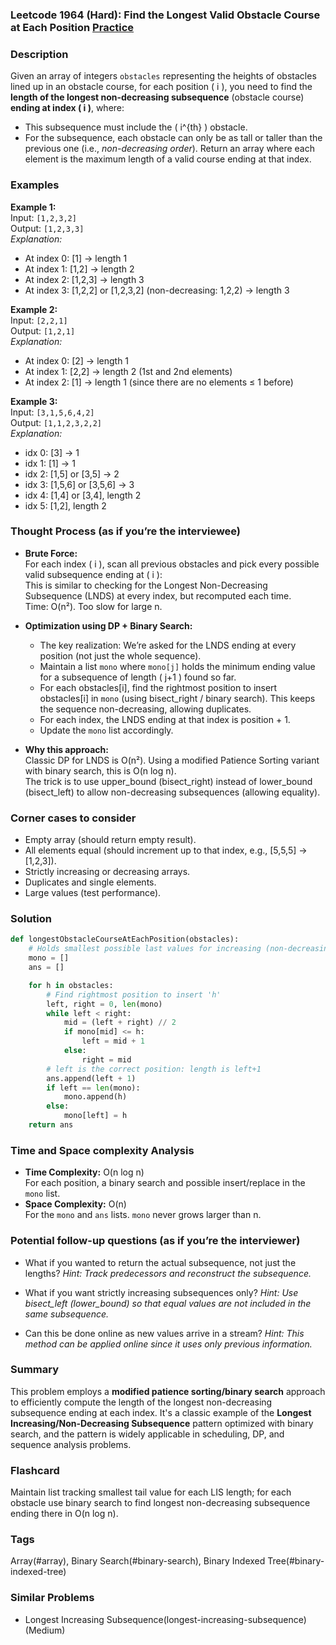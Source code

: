 ### Leetcode 1964 (Hard): Find the Longest Valid Obstacle Course at Each Position [Practice](https://leetcode.com/problems/find-the-longest-valid-obstacle-course-at-each-position)

### Description  
Given an array of integers `obstacles` representing the heights of obstacles lined up in an obstacle course, for each position \( i \), you need to find the **length of the longest non-decreasing subsequence** (obstacle course) **ending at index \( i \)**, where:
- This subsequence must include the \( i^{th} \) obstacle.
- For the subsequence, each obstacle can only be as tall or taller than the previous one (i.e., *non-decreasing order*).
Return an array where each element is the maximum length of a valid course ending at that index.

### Examples  

**Example 1:**  
Input: `[1,2,3,2]`  
Output: `[1,2,3,3]`  
*Explanation:*
- At index 0: [1] → length 1  
- At index 1: [1,2] → length 2  
- At index 2: [1,2,3] → length 3  
- At index 3: [1,2,2] or [1,2,3,2] (non-decreasing: 1,2,2) → length 3

**Example 2:**  
Input: `[2,2,1]`  
Output: `[1,2,1]`  
*Explanation:*
- At index 0: [2] → length 1  
- At index 1: [2,2] → length 2 (1st and 2nd elements)  
- At index 2: [1] → length 1 (since there are no elements ≤ 1 before)

**Example 3:**  
Input: `[3,1,5,6,4,2]`  
Output: `[1,1,2,3,2,2]`  
*Explanation:*  
- idx 0: [3] → 1  
- idx 1: [1] → 1  
- idx 2: [1,5] or [3,5] → 2  
- idx 3: [1,5,6] or [3,5,6] → 3  
- idx 4: [1,4] or [3,4], length 2  
- idx 5: [1,2], length 2

### Thought Process (as if you’re the interviewee)  
- **Brute Force:**  
  For each index \( i \), scan all previous obstacles and pick every possible valid subsequence ending at \( i \):  
  This is similar to checking for the Longest Non-Decreasing Subsequence (LNDS) at every index, but recomputed each time.  
  Time: O(n²). Too slow for large n.

- **Optimization using DP + Binary Search:**  
  - The key realization: We’re asked for the LNDS ending at every position (not just the whole sequence).
  - Maintain a list `mono` where `mono[j]` holds the minimum ending value for a subsequence of length \( j+1 \) found so far.
  - For each obstacles[i], find the rightmost position to insert obstacles[i] in `mono` (using bisect_right / binary search). This keeps the sequence non-decreasing, allowing duplicates.
  - For each index, the LNDS ending at that index is position + 1.
  - Update the `mono` list accordingly.

- **Why this approach:**  
  Classic DP for LNDS is O(n²). Using a modified Patience Sorting variant with binary search, this is O(n log n).  
  The trick is to use upper_bound (bisect_right) instead of lower_bound (bisect_left) to allow non-decreasing subsequences (allowing equality).


### Corner cases to consider  
- Empty array (should return empty result).
- All elements equal (should increment up to that index, e.g., [5,5,5] -> [1,2,3]).
- Strictly increasing or decreasing arrays.
- Duplicates and single elements.
- Large values (test performance).

### Solution

```python
def longestObstacleCourseAtEachPosition(obstacles):
    # Holds smallest possible last values for increasing (non-decreasing) subsequence of each length
    mono = []
    ans = []

    for h in obstacles:
        # Find rightmost position to insert 'h'
        left, right = 0, len(mono)
        while left < right:
            mid = (left + right) // 2
            if mono[mid] <= h:
                left = mid + 1
            else:
                right = mid
        # left is the correct position: length is left+1
        ans.append(left + 1)
        if left == len(mono):
            mono.append(h)
        else:
            mono[left] = h
    return ans
```

### Time and Space complexity Analysis  

- **Time Complexity:** O(n log n)  
  For each position, a binary search and possible insert/replace in the `mono` list.
- **Space Complexity:** O(n)  
  For the `mono` and `ans` lists. `mono` never grows larger than n.

### Potential follow-up questions (as if you’re the interviewer)  

- What if you wanted to return the actual subsequence, not just the lengths?
  *Hint: Track predecessors and reconstruct the subsequence.*

- What if you want strictly increasing subsequences only?
  *Hint: Use bisect_left (lower_bound) so that equal values are not included in the same subsequence.*

- Can this be done online as new values arrive in a stream?
  *Hint: This method can be applied online since it uses only previous information.*

### Summary
This problem employs a **modified patience sorting/binary search** approach to efficiently compute the length of the longest non-decreasing subsequence ending at each index. It's a classic example of the **Longest Increasing/Non-Decreasing Subsequence** pattern optimized with binary search, and the pattern is widely applicable in scheduling, DP, and sequence analysis problems.


### Flashcard
Maintain list tracking smallest tail value for each LIS length; for each obstacle use binary search to find longest non-decreasing subsequence ending there in O(n log n).

### Tags
Array(#array), Binary Search(#binary-search), Binary Indexed Tree(#binary-indexed-tree)

### Similar Problems
- Longest Increasing Subsequence(longest-increasing-subsequence) (Medium)